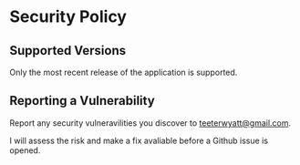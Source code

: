 # Security Policy

## Supported Versions

Only the most recent release of the application is supported.

## Reporting a Vulnerability

Report any security vulneravilities you discover to teeterwyatt@gmail.com.

I will assess the risk and make a fix avaliable before a Github issue is opened.
